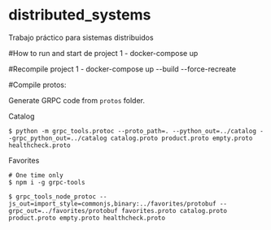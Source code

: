 # distributed_systems
Trabajo práctico para sistemas distribuidos


#How to run and start de project
1 - docker-compose up

#Recompile project
1 - docker-compose up --build --force-recreate


#Compile protos:

Generate GRPC code from `protos` folder.

Catalog
```Shell
$ python -m grpc_tools.protoc --proto_path=. --python_out=../catalog --grpc_python_out=../catalog catalog.proto product.proto empty.proto healthcheck.proto
```

Favorites
```Shell
# One time only
$ npm i -g grpc-tools

$ grpc_tools_node_protoc --js_out=import_style=commonjs,binary:../favorites/protobuf --grpc_out=../favorites/protobuf favorites.proto catalog.proto product.proto empty.proto healthcheck.proto
```